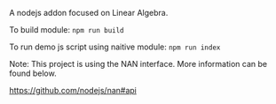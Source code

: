 A nodejs addon focused on Linear Algebra.

To build module: `npm run build`

To run demo js script using naitive module: `npm run index`


Note: This project is using the NAN interface.  More information can be found below.

https://github.com/nodejs/nan#api